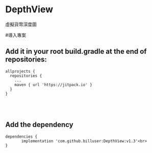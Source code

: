 # DepthView
虛擬貨幣深度圖<br>

#導入專案<br>
## Add it in your root build.gradle at the end of repositories: <br>

```
allprojects {
  repositories {
	...
	maven { url 'https://jitpack.io' }
  }
}
```
  <br>
  <br>
  
  
## Add the dependency <br>
```
dependencies {
       implementation 'com.github.billuser:DepthView:v1.3'<br>
}
```

